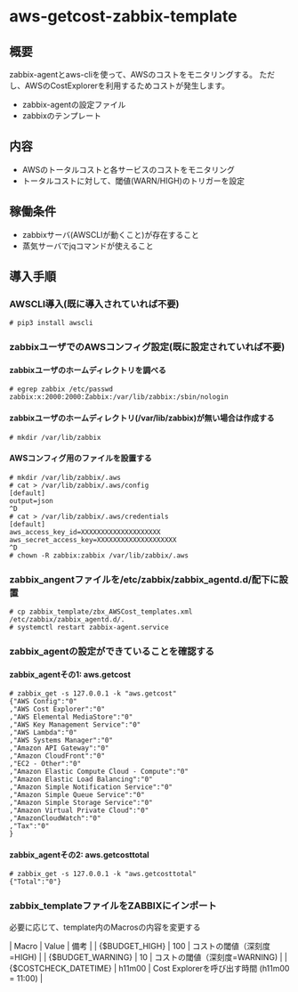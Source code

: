 # aws-getcost-zabbix-template

## 概要

 zabbix-agentとaws-cliを使って、AWSのコストをモニタリングする。
 ただし、AWSのCostExplorerを利用するためコストが発生します。

 * zabbix-agentの設定ファイル
 * zabbixのテンプレート

## 内容

* AWSのトータルコストと各サービスのコストをモニタリング
* トータルコストに対して、閾値(WARN/HIGH)のトリガーを設定

## 稼働条件

* zabbixサーバ(AWSCLIが動くこと)が存在すること
* 蒸気サーバでjqコマンドが使えること

## 導入手順

### AWSCLI導入(既に導入されていれば不要)

```
# pip3 install awscli
```

### zabbixユーザでのAWSコンフィグ設定(既に設定されていれば不要)

#### zabbixユーザのホームディレクトリを調べる

```
# egrep zabbix /etc/passwd
zabbix:x:2000:2000:Zabbix:/var/lib/zabbix:/sbin/nologin
```

#### zabbixユーザのホームディレクトリ(/var/lib/zabbix)が無い場合は作成する

```
# mkdir /var/lib/zabbix
```

#### AWSコンフィグ用のファイルを設置する

```
# mkdir /var/lib/zabbix/.aws
# cat > /var/lib/zabbix/.aws/config 
[default]
output=json
^D
# cat > /var/lib/zabbix/.aws/credentials 
[default]
aws_access_key_id=XXXXXXXXXXXXXXXXXXXX
aws_secret_access_key=XXXXXXXXXXXXXXXXXXXX
^D
# chown -R zabbix:zabbix /var/lib/zabbix/.aws
```

### zabbix_angentファイルを/etc/zabbix/zabbix_agentd.d/配下に設置

```
# cp zabbix_template/zbx_AWSCost_templates.xml /etc/zabbix/zabbix_agentd.d/.
# systemctl restart zabbix-agent.service 
```

### zabbix_agentの設定ができていることを確認する
#### zabbix_agentその1: aws.getcost
```
# zabbix_get -s 127.0.0.1 -k "aws.getcost"
{"AWS Config":"0"
,"AWS Cost Explorer":"0"
,"AWS Elemental MediaStore":"0"
,"AWS Key Management Service":"0"
,"AWS Lambda":"0"
,"AWS Systems Manager":"0"
,"Amazon API Gateway":"0"
,"Amazon CloudFront":"0"
,"EC2 - Other":"0"
,"Amazon Elastic Compute Cloud - Compute":"0"
,"Amazon Elastic Load Balancing":"0"
,"Amazon Simple Notification Service":"0"
,"Amazon Simple Queue Service":"0"
,"Amazon Simple Storage Service":"0"
,"Amazon Virtual Private Cloud":"0"
,"AmazonCloudWatch":"0"
,"Tax":"0"
}
```
#### zabbix_agentその2: aws.getcosttotal
```
# zabbix_get -s 127.0.0.1 -k "aws.getcosttotal"
{"Total":"0"}
```

### zabbix_templateファイルをZABBIXにインポート

必要に応じて、template内のMacrosの内容を変更する

| Macro	| Value	| 備考 |
| {$BUDGET_HIGH} | 100 | コストの閾値（深刻度=HIGH) |
| {$BUDGET_WARNING} | 10 | コストの閾値（深刻度=WARNING) |
| {$COSTCHECK_DATETIME} | h11m00 | Cost  Explorerを呼び出す時間 (h11m00 = 11:00) |

